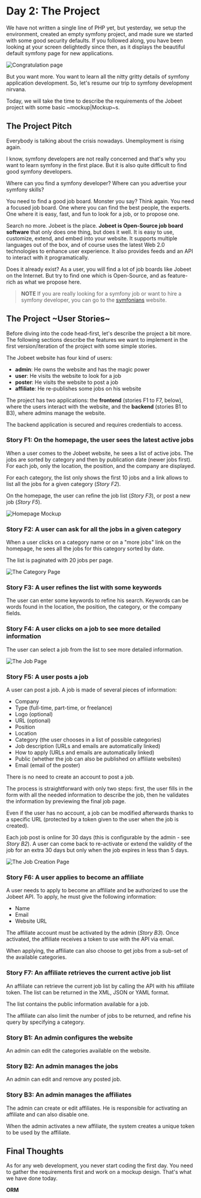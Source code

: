 Day 2: The Project
==================

We have not written a single line of PHP yet, but yesterday, we setup the
environment, created an empty symfony project, and made sure we started with
some good security defaults. If you followed along, you have been looking at
your screen delightedly since then, as it displays the beautiful default
symfony page for new applications.

![Congratulation page](http://www.symfony-project.org/images/jobeet/1_4/01/congratulations.png)

But you want more. You want to learn all the nitty gritty details of symfony
application development. So, let's resume our trip to symfony development
nirvana.

Today, we will take the time to describe the requirements of the Jobeet
project with some basic ~mockup|Mockup~s.

The Project Pitch
-----------------

Everybody is talking about the crisis nowadays. Unemployment is rising again.

I know, symfony developers are not really concerned and that's why you want
to learn symfony in the first place. But it is also quite difficult to find
good symfony developers.

Where can you find a symfony developer? Where can you advertise your symfony
skills?

You need to find a good job board. Monster you say? Think again. You need a
focused job board. One where you can find the best people, the experts. One
where it is easy, fast, and fun to look for a job, or to propose one.

Search no more. Jobeet is the place. **Jobeet is Open-Source job board
software** that only does one thing, but does it well. It is easy to use,
customize, extend, and embed into your website. It supports multiple languages
out of the box, and of course uses the latest Web 2.0 technologies to enhance
user experience. It also provides feeds and an API to interact with it
programatically.

Does it already exist? As a user, you will find a lot of job boards like
Jobeet on the Internet. But try to find one which is Open-Source, and as
feature-rich as what we propose here.

>**NOTE**
>If you are really looking for a symfony job or want to hire a symfony
>developer, you can go to the [symfonians](http://symfonians.net/)
>website.

The Project ~User Stories~
--------------------------

Before diving into the code head-first, let's describe the project a bit more.
The following sections describe the features we want to implement in the first
version/iteration of the project with some simple stories.

The Jobeet website has four kind of users:

 * **admin**: He owns the website and has the magic power
 * **user**: He visits the website to look for a job
 * **poster**: He visits the website to post a job
 * **affiliate**: He re-publishes some jobs on his website

The project has two applications: the **frontend** (stories F1 to F7, below),
where the users interact with the website, and the **backend** (stories B1 to
B3), where admins manage the website.

The backend application is secured and requires credentials to access.

### Story F1: On the homepage, the user sees the latest active jobs

When a user comes to the Jobeet website, he sees a list of active jobs.
The jobs are sorted by category and then by publication date (newer jobs
first). For each job, only the location, the position, and the company are
displayed.

For each category, the list only shows the first 10 jobs and a link allows
to list all the jobs for a given category (*Story F2*).

On the homepage, the user can refine the job list (*Story F3*), or post a new
job (*Story F5*).

![Homepage Mockup](http://www.symfony-project.org/images/jobeet/1_4/02/mockup_homepage.png)

### Story F2: A user can ask for all the jobs in a given category

When a user clicks on a category name or on a "more jobs" link on the
homepage, he sees all the jobs for this category sorted by date.

The list is paginated with 20 jobs per page.

![The Category Page](http://www.symfony-project.org/images/jobeet/1_4/02/mockup_category.png)

### Story F3: A user refines the list with some keywords

The user can enter some keywords to refine his search. Keywords can be words
found in the location, the position, the category, or the company fields.

### Story F4: A user clicks on a job to see more detailed information

The user can select a job from the list to see more detailed information.

![The Job Page](http://www.symfony-project.org/images/jobeet/1_4/02/mockup_job.png)

### Story F5: A user posts a job

A user can post a job. A job is made of several pieces of information:

  * Company
  * Type (full-time, part-time, or freelance)
  * Logo (optional)
  * URL (optional)
  * Position
  * Location
  * Category (the user chooses in a list of possible categories)
  * Job description (URLs and emails are automatically linked)
  * How to apply (URLs and emails are automatically linked)
  * Public (whether the job can also be published on affiliate websites)
  * Email (email of the poster)

There is no need to create an account to post a job.

The process is straightforward with only two steps: first, the user fills in
the form with all the needed information to describe the job, then he
validates the information by previewing the final job page.

Even if the user has no account, a job can be modified afterwards thanks to a
specific URL (protected by a token given to the user when the job is created).

Each job post is online for 30 days (this is configurable by the admin - see
*Story B2*). A user can come back to re-activate or extend the validity of the
job for an extra 30 days but only when the job expires in less than 5 days.

![The Job Creation Page](http://www.symfony-project.org/images/jobeet/1_4/02/mockup_post.png)

### Story F6: A user applies to become an affiliate

A user needs to apply to become an affiliate and be authorized to use the
Jobeet API. To apply, he must give the following information:

  * Name
  * Email
  * Website URL

The affiliate account must be activated by the admin (*Story B3*). Once
activated, the affiliate receives a token to use with the API via email.

When applying, the affiliate can also choose to get jobs from a sub-set of the
available categories.

### Story F7: An affiliate retrieves the current active job list

An affiliate can retrieve the current job list by calling the API with his
affiliate token. The list can be returned in the XML, JSON or YAML format.

The list contains the public information available for a job.

The affiliate can also limit the number of jobs to be returned, and refine
his query by specifying a category.

### Story B1: An admin configures the website

An admin can edit the categories available on the website.

### Story B2: An admin manages the jobs

An admin can edit and remove any posted job.

### Story B3: An admin manages the affiliates

The admin can create or edit affiliates. He is responsible for activating
an affiliate and can also disable one.

When the admin activates a new affiliate, the system creates a unique token
to be used by the affiliate.

Final Thoughts
--------------

As for any web development, you never start coding the first day. You need
to gather the requirements first and work on a mockup design. That's what we
have done today.

__ORM__

